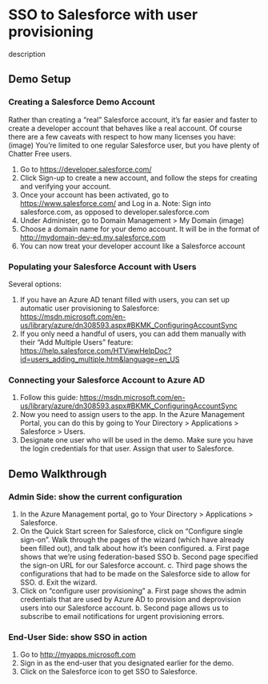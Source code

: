 <!---

Owner:		liviodlc
Owner DL:	adiampm
Last Reviewed:	2015.02.20

--->


# SSO to Salesforce with user provisioning

description

## Demo Setup

### Creating a Salesforce Demo Account

Rather than creating a “real” Salesforce account, it’s far easier and faster to create a developer account that behaves like a real account.
Of course there are a few caveats with respect to how many licenses you have:
 (image)
You’re limited to one regular Salesforce user, but you have plenty of Chatter Free users.
1.	Go to https://developer.salesforce.com/
2.	Click Sign-up to create a new account, and follow the steps for creating and verifying your account.
3.	Once your account has been activated, go to https://www.salesforce.com/ and Log in
a.	Note: Sign into salesforce.com, as opposed to developer.salesforce.com
4.	Under Administer, go to Domain Management > My Domain
(image)
5.	Choose a domain name for your demo account. It will be in the format of http://mydomain-dev-ed.my.salesforce.com
6.	You can now treat your developer account like a Salesforce account 


### Populating your Salesforce Account with Users

Several options:
1.	If you have an Azure AD tenant filled with users, you can set up automatic user provisioning to Salesforce:
https://msdn.microsoft.com/en-us/library/azure/dn308593.aspx#BKMK_ConfiguringAccountSync
2.	If you only need a handful of users, you can add them manually with their “Add Multiple Users” feature:
https://help.salesforce.com/HTViewHelpDoc?id=users_adding_multiple.htm&language=en_US

### Connecting your Salesforce Account to Azure AD

1.	Follow this guide:
https://msdn.microsoft.com/en-us/library/azure/dn308593.aspx#BKMK_ConfiguringAccountSync
2.	Now you need to assign users to the app. In the Azure Management Portal, you can do this by going to Your Directory > Applications > Salesforce > Users.
3.	Designate one user who will be used in the demo. Make sure you have the login credentials for that user. Assign that user to Salesforce.




## Demo Walkthrough

### Admin Side: show the current configuration

1.	In the Azure Management portal, go to Your Directory > Applications > Salesforce.
2.	On the Quick Start screen for Salesforce, click on “Configure single sign-on”. Walk through the pages of the wizard (which have already been filled out), and talk about how it’s been configured.
  a.	First page shows that we’re using federation-based SSO
  b.	Second page specified the sign-on URL for our Salesforce account.
  c.	Third page shows the configurations that had to be made on the Salesforce side to allow for SSO.
  d.	Exit the wizard.
3.	Click on “configure user provisioning”
  a.	First page shows the admin credentials that are used by Azure AD to provision and deprovision users into our Salesforce account.
  b.	Second page allows us to subscribe to email notifications for urgent provisioning errors.

### End-User Side: show SSO in action

1.	Go to http://myapps.microsoft.com
2.	Sign in as the end-user that you designated earlier for the demo.
3.	Click on the Salesforce icon to get SSO to Salesforce.

